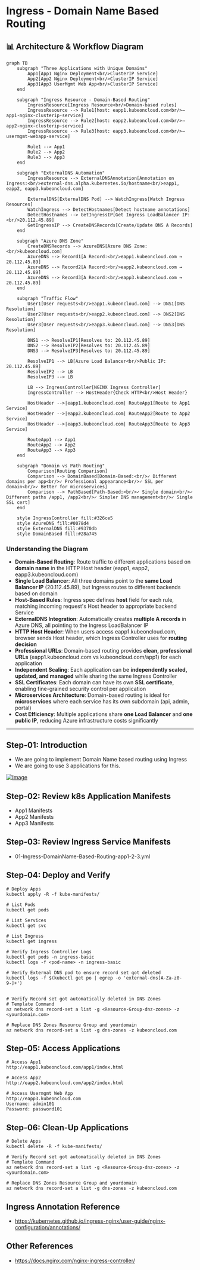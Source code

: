 # Ingress - Domain Name Based Routing

## 📊 Architecture & Workflow Diagram

```mermaid
graph TB
    subgraph "Three Applications with Unique Domains"
        App1[App1 Nginx Deployment<br/>ClusterIP Service]
        App2[App2 Nginx Deployment<br/>ClusterIP Service]
        App3[App3 UserMgmt Web App<br/>ClusterIP Service]
    end
    
    subgraph "Ingress Resource - Domain-Based Routing"
        IngressResource[Ingress Resource<br/>Domain-based rules]
        IngressResource --> Rule1[host: eapp1.kubeoncloud.com<br/>→ app1-nginx-clusterip-service]
        IngressResource --> Rule2[host: eapp2.kubeoncloud.com<br/>→ app2-nginx-clusterip-service]
        IngressResource --> Rule3[host: eapp3.kubeoncloud.com<br/>→ usermgmt-webapp-service]
        
        Rule1 --> App1
        Rule2 --> App2
        Rule3 --> App3
    end
    
    subgraph "ExternalDNS Automation"
        IngressResource --> ExternalDNSAnnotation[Annotation on Ingress:<br/>external-dns.alpha.kubernetes.io/hostname<br/>eapp1, eapp2, eapp3.kubeoncloud.com]
        
        ExternalDNS[ExternalDNS Pod] --> WatchIngress[Watch Ingress Resources]
        WatchIngress --> DetectHostnames[Detect hostname annotations]
        DetectHostnames --> GetIngressIP[Get Ingress LoadBalancer IP:<br/>20.112.45.89]
        GetIngressIP --> CreateDNSRecords[Create/Update DNS A Records]
    end
    
    subgraph "Azure DNS Zone"
        CreateDNSRecords --> AzureDNS[Azure DNS Zone:<br/>kubeoncloud.com]
        AzureDNS --> Record1[A Record:<br/>eapp1.kubeoncloud.com → 20.112.45.89]
        AzureDNS --> Record2[A Record:<br/>eapp2.kubeoncloud.com → 20.112.45.89]
        AzureDNS --> Record3[A Record:<br/>eapp3.kubeoncloud.com → 20.112.45.89]
    end
    
    subgraph "Traffic Flow"
        User1[User requests<br/>eapp1.kubeoncloud.com] --> DNS1[DNS Resolution]
        User2[User requests<br/>eapp2.kubeoncloud.com] --> DNS2[DNS Resolution]
        User3[User requests<br/>eapp3.kubeoncloud.com] --> DNS3[DNS Resolution]
        
        DNS1 --> ResolveIP1[Resolves to: 20.112.45.89]
        DNS2 --> ResolveIP2[Resolves to: 20.112.45.89]
        DNS3 --> ResolveIP3[Resolves to: 20.112.45.89]
        
        ResolveIP1 --> LB[Azure Load Balancer<br/>Public IP: 20.112.45.89]
        ResolveIP2 --> LB
        ResolveIP3 --> LB
        
        LB --> IngressController[NGINX Ingress Controller]
        IngressController --> HostHeader{Check HTTP<br/>Host Header}
        
        HostHeader -->|eapp1.kubeoncloud.com| RouteApp1[Route to App1 Service]
        HostHeader -->|eapp2.kubeoncloud.com| RouteApp2[Route to App2 Service]
        HostHeader -->|eapp3.kubeoncloud.com| RouteApp3[Route to App3 Service]
        
        RouteApp1 --> App1
        RouteApp2 --> App2
        RouteApp3 --> App3
    end
    
    subgraph "Domain vs Path Routing"
        Comparison[Routing Comparison]
        Comparison --> DomainBased[Domain-Based:<br/>✓ Different domains per app<br/>✓ Professional appearance<br/>✓ SSL per domain<br/>✓ Better for microservices]
        Comparison --> PathBased[Path-Based:<br/>✓ Single domain<br/>✓ Different paths /app1, /app2<br/>✓ Simpler DNS management<br/>✓ Single SSL cert]
    end
    
    style IngressController fill:#326ce5
    style AzureDNS fill:#0078d4
    style ExternalDNS fill:#9370db
    style DomainBased fill:#28a745
```

### Understanding the Diagram

- **Domain-Based Routing**: Route traffic to different applications based on **domain name** in the HTTP Host header (eapp1, eapp2, eapp3.kubeoncloud.com)
- **Single Load Balancer**: All three domains point to the **same Load Balancer IP** (20.112.45.89), but Ingress routes to different backends based on domain
- **Host-Based Rules**: Ingress spec defines **host** field for each rule, matching incoming request's Host header to appropriate backend Service
- **ExternalDNS Integration**: Automatically creates **multiple A records** in Azure DNS, all pointing to the Ingress LoadBalancer IP
- **HTTP Host Header**: When users access eapp1.kubeoncloud.com, browser sends Host header, which Ingress Controller uses for **routing decision**
- **Professional URLs**: Domain-based routing provides **clean, professional URLs** (eapp1.kubeoncloud.com vs kubeoncloud.com/app1) for each application
- **Independent Scaling**: Each application can be **independently scaled, updated, and managed** while sharing the same Ingress Controller
- **SSL Certificates**: Each domain can have its own **SSL certificate**, enabling fine-grained security control per application
- **Microservices Architecture**: Domain-based routing is ideal for **microservices** where each service has its own subdomain (api, admin, portal)
- **Cost Efficiency**: Multiple applications share **one Load Balancer** and **one public IP**, reducing Azure infrastructure costs significantly

---

## Step-01: Introduction
- We are going to implement Domain Name based routing using Ingress
- We are going to use 3 applications for this.

[![Image](https://www.stacksimplify.com/course-images/azure-aks-ingress-domain-name-based-routing.png "Azure AKS Kubernetes - Masterclass")](https://www.udemy.com/course/aws-eks-kubernetes-masterclass-devops-microservices/?referralCode=257C9AD5B5AF8D12D1E1)

## Step-02: Review k8s Application Manifests
- App1 Manifests
- App2 Manifests
- App3 Manifests

## Step-03: Review Ingress Service Manifests
- 01-Ingress-DomainName-Based-Routing-app1-2-3.yml


## Step-04: Deploy and Verify
```t
# Deploy Apps
kubectl apply -R -f kube-manifests/

# List Pods
kubectl get pods

# List Services
kubectl get svc

# List Ingress
kubectl get ingress

# Verify Ingress Controller Logs
kubectl get pods -n ingress-basic
kubectl logs -f <pod-name> -n ingress-basic

# Verify External DNS pod to ensure record set got deleted
kubectl logs -f $(kubectl get po | egrep -o 'external-dns[A-Za-z0-9-]+')


# Verify Record set got automatically deleted in DNS Zones
# Template Command
az network dns record-set a list -g <Resource-Group-dnz-zones> -z <yourdomain.com>

# Replace DNS Zones Resource Group and yourdomain
az network dns record-set a list -g dns-zones -z kubeoncloud.com
```

## Step-05: Access Applications
```t
# Access App1
http://eapp1.kubeoncloud.com/app1/index.html

# Access App2
http://eapp2.kubeoncloud.com/app2/index.html

# Access Usermgmt Web App
http://eapp3.kubeoncloud.com
Username: admin101
Password: password101

```

## Step-06: Clean-Up Applications
```t
# Delete Apps
kubectl delete -R -f kube-manifests/

# Verify Record set got automatically deleted in DNS Zones
# Template Command
az network dns record-set a list -g <Resource-Group-dnz-zones> -z <yourdomain.com>

# Replace DNS Zones Resource Group and yourdomain
az network dns record-set a list -g dns-zones -z kubeoncloud.com
```

## Ingress Annotation Reference
- https://kubernetes.github.io/ingress-nginx/user-guide/nginx-configuration/annotations/

## Other References
- https://docs.nginx.com/nginx-ingress-controller/

